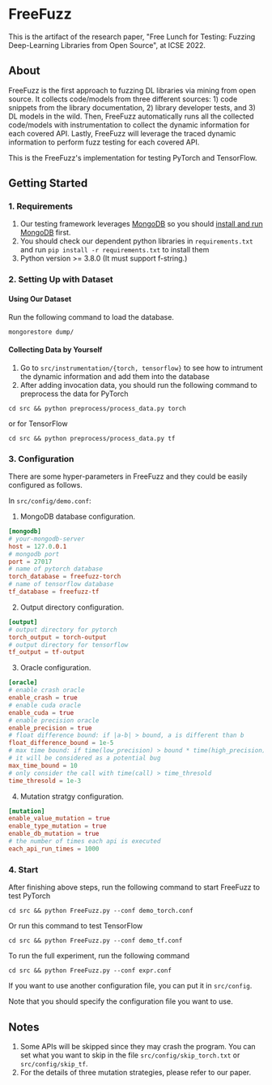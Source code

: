 # FreeFuzz

This is the artifact of the research paper, "Free Lunch for Testing: Fuzzing Deep-Learning Libraries from Open Source", at ICSE 2022.

## About

FreeFuzz is the first approach to fuzzing DL libraries via mining from open source. It collects code/models from three different sources: 1) code snippets from the library documentation, 2) library developer tests, and 3) DL models in the wild. Then, FreeFuzz automatically runs all the collected code/models with instrumentation to collect the dynamic information for each covered API. Lastly, FreeFuzz will leverage the traced dynamic information to perform fuzz testing for each covered API.

This is the FreeFuzz's implementation for testing PyTorch and TensorFlow.

## Getting Started

### 1. Requirements

1. Our testing framework leverages [MongoDB](https://www.mongodb.com/) so you should [install and run MongoDB](https://docs.mongodb.com/manual/installation/) first.
2. You should check our dependent python libraries in `requirements.txt` and run `pip install -r requirements.txt` to install them
3. Python version >= 3.8.0 (It must support f-string.)

### 2. Setting Up with Dataset

#### Using Our Dataset

Run the following command to load the database.

```shell
mongorestore dump/
```

#### Collecting Data by Yourself

1. Go to `src/instrumentation/{torch, tensorflow}` to see how to intrument the dynamic information and add them into the database
2. After adding invocation data, you should run the following command to preprocess the data for PyTorch

```shell
cd src && python preprocess/process_data.py torch
```

or for TensorFlow
```shell
cd src && python preprocess/process_data.py tf
```

### 3. Configuration

There are some hyper-parameters in FreeFuzz and they could be easily configured as follows.

In `src/config/demo.conf`:

1. MongoDB database configuration.

```conf
[mongodb]
# your-mongodb-server
host = 127.0.0.1
# mongodb port
port = 27017 
# name of pytorch database
torch_database = freefuzz-torch
# name of tensorflow database
tf_database = freefuzz-tf
```

2. Output directory configuration.

```conf
[output]
# output directory for pytorch
torch_output = torch-output
# output directory for tensorflow
tf_output = tf-output
```

3. Oracle configuration.

```conf
[oracle]
# enable crash oracle
enable_crash = true
# enable cuda oracle
enable_cuda = true
# enable precision oracle
enable_precision = true
# float difference bound: if |a-b| > bound, a is different than b
float_difference_bound = 1e-5
# max time bound: if time(low_precision) > bound * time(high_precision),
# it will be considered as a potential bug
max_time_bound = 10
# only consider the call with time(call) > time_thresold
time_thresold = 1e-3
```

4. Mutation stratgy configuration.

```conf
[mutation]
enable_value_mutation = true
enable_type_mutation = true
enable_db_mutation = true
# the number of times each api is executed
each_api_run_times = 1000
```

### 4. Start

After finishing above steps, run the following command to start FreeFuzz to test PyTorch

```shell
cd src && python FreeFuzz.py --conf demo_torch.conf
```

Or run this command to test TensorFlow

```shell
cd src && python FreeFuzz.py --conf demo_tf.conf
```

To run the full experiment, run the following command
```shell
cd src && python FreeFuzz.py --conf expr.conf
```
If you want to use another configuration file, you can put it in `src/config`.

Note that you should specify the configuration file you want to use.

## Notes

1. Some APIs will be skipped since they may crash the program. You can set what you want to skip in the file `src/config/skip_torch.txt` or `src/config/skip_tf`.
2. For the details of three mutation strategies, please refer to our paper.
